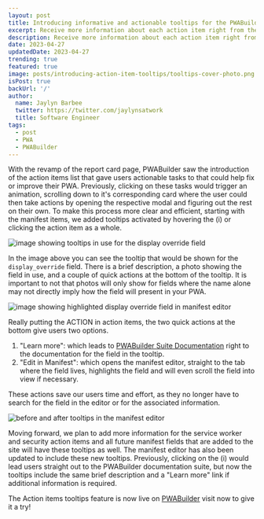 ```yaml
---
layout: post
title: Introducing informative and actionable tooltips for the PWABuilder Action Items list!
excerpt: Receive more information about each action item right from the report card page.
description: Receive more information about each action item right from the report card page.
date: 2023-04-27
updatedDate: 2023-04-27
trending: true
featured: true
image: posts/introducing-action-item-tooltips/tooltips-cover-photo.png
isPost: true
backUrl: '/'
author:
  name: Jaylyn Barbee
  twitter: https://twitter.com/jaylynsatwork
  title: Software Engineer
tags:
  - post
  - PWA
  - PWABuilder
---
```


With the revamp of the report card page, PWABuilder saw the introduction of the action items list that gave users actionable tasks to that could help fix or improve their PWA. Previously, clicking on these tasks would trigger an animation, scrolling down to it's corresponding card where the user could then take actions by opening the respective modal and figuring out the rest on their own. To make this process more clear and efficient, starting with the manifest items, we added tooltips activated by hovering the (i) or clicking the action item as a whole. 

<img src="/posts/introducing-action-item-tooltips/tooltips-cover-photo.png" alt="image showing tooltips in use for the display override field">

In the image above you can see the tooltip that would be shown for the `display_override` field. There is a brief description, a photo showing the field in use, and a couple of quick actions at the bottom of the tooltip. It is important to not that photos will only show for fields where the name alone may not directly imply how the field will present in your PWA.

<img src="/posts/introducing-action-item-tooltips/edit-in-manifest-example.png" alt="image showing highlighted display override field in manifest editor">

Really putting the ACTION in action items, the two quick actions at the bottom give users two options.
1. "Learn more": which leads to [PWABuilder Suite Documentation](https://docs.pwabuilder.com/#/) right to the documentation for the field in the tooltip.  
2. "Edit in Manifest": which opens the manifest editor, straight to the tab where the field lives, highlights the field and will even scroll the field into view if necessary.

These actions save our users time and effort, as they no longer have to search for the field in the editor or for the associated information.

<img src="/posts/introducing-action-item-tooltips/before-and-after-manifest-editor-tt.png" alt="before and after tooltips in the manifest editor">

Moving forward, we plan to add more information for the service worker and security action items and all future manifest fields that are added to the site will have these tooltips as well. The manifest editor has also been updated to include these new tooltips. Previously, clicking on the (i) would lead users straight out to the PWABuilder documentation suite, but now the tooltips include the same brief description and a "Learn more" link if additional information is required.

The Action items tooltips feature is now live on [PWABuilder](https://www.pwabuilder.com/) visit now to give it a try!